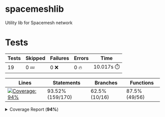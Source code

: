 # spacemeshlib

Utility lib for Spacemesh network

# Tests

| Tests | Skipped | Failures | Errors | Time |
| ----- | ------- | -------- | -------- | ------------------ |
| 19 | 0 :zzz: | 0 :x: | 0 :fire: | 10.017s :stopwatch: |


| Lines | Statements | Branches | Functions |
| ----- | ------- | -------- | -------- |
| <a href="https://github.com/andreivcodes/spacemeshlib/blob/583f4f9ee58dd219e383c80996d7afe36f67b49a/README.md"><img alt="Coverage: 94%" src="https://img.shields.io/badge/Coverage-94%25-brightgreen.svg" /></a><br/> | 93.52% (159/170) | 62.5% (10/16) | 87.5% (49/56) |


<details><summary>Coverage Report (<b>94%</b>)</summary><table><tr><th>File</th><th>% Stmts</th><th>% Branch</th><th>% Funcs</th><th>% Lines</th><th>Uncovered Line #s</th></tr><tbody><tr><td><b>All files</b></td><td><b>93.52</b></td><td><b>62.5</b></td><td><b>87.5</b></td><td><b>94.53</b></td><td></td></tr><tr><td><!-- Jest Coverage Comment --> <a href="https://github.com/andreivcodes/spacemeshlib/blob/583f4f9ee58dd219e383c80996d7afe36f67b49a/channels.ts">channels.ts</a></td><td>100</td><td>50</td><td>100</td><td>100</td><td><a href="https://github.com/andreivcodes/spacemeshlib/blob/583f4f9ee58dd219e383c80996d7afe36f67b49a/channels.ts#L11-L20">1120</a></td></tr><tr><td><!-- Jest Coverage Comment --> <a href="https://github.com/andreivcodes/spacemeshlib/blob/583f4f9ee58dd219e383c80996d7afe36f67b49a/crypto.ts">crypto.ts</a></td><td>93.51</td><td>100</td><td>84.44</td><td>91.76</td><td><a href="https://github.com/andreivcodes/spacemeshlib/blob/583f4f9ee58dd219e383c80996d7afe36f67b49a/crypto.ts#L28">28</a>, <a href="https://github.com/andreivcodes/spacemeshlib/blob/583f4f9ee58dd219e383c80996d7afe36f67b49a/crypto.ts#L42">42</a>, <a href="https://github.com/andreivcodes/spacemeshlib/blob/583f4f9ee58dd219e383c80996d7afe36f67b49a/crypto.ts#L58">58</a>, <a href="https://github.com/andreivcodes/spacemeshlib/blob/583f4f9ee58dd219e383c80996d7afe36f67b49a/crypto.ts#L74">74</a>, <a href="https://github.com/andreivcodes/spacemeshlib/blob/583f4f9ee58dd219e383c80996d7afe36f67b49a/crypto.ts#L92">92</a>, <a href="https://github.com/andreivcodes/spacemeshlib/blob/583f4f9ee58dd219e383c80996d7afe36f67b49a/crypto.ts#L111">111</a>, <a href="https://github.com/andreivcodes/spacemeshlib/blob/583f4f9ee58dd219e383c80996d7afe36f67b49a/crypto.ts#L168">168</a></td></tr><tr><td><!-- Jest Coverage Comment --> <a href="https://github.com/andreivcodes/spacemeshlib/blob/583f4f9ee58dd219e383c80996d7afe36f67b49a/global_state.ts">global_state.ts</a></td><td>91.17</td><td>25</td><td>100</td><td>100</td><td><a href="https://github.com/andreivcodes/spacemeshlib/blob/583f4f9ee58dd219e383c80996d7afe36f67b49a/global_state.ts#L10">10</a>, <a href="https://github.com/andreivcodes/spacemeshlib/blob/583f4f9ee58dd219e383c80996d7afe36f67b49a/global_state.ts#L29-L50">29<!-- Jest Coverage Comment -->50</a></td></tr><tr><td><!-- Jest Coverage Comment --> <a href="https://github.com/andreivcodes/spacemeshlib/blob/583f4f9ee58dd219e383c80996d7afe36f67b49a/tx.ts">tx.ts</a></td><td>90.9</td><td>50</td><td>100</td><td>100</td><td><a href="https://github.com/andreivcodes/spacemeshlib/blob/583f4f9ee58dd219e383c80996d7afe36f67b49a/tx.ts#L12">12</a></td></tr></tbody></table></details>
